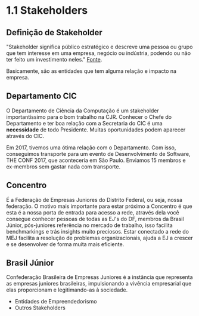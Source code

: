 # 1.1 Stakeholders

## Definição de Stakeholder

"Stakeholder significa público estratégico e descreve uma pessoa ou grupo que tem interesse em uma empresa, negócio ou indústria, podendo ou não ter feito um investimento neles." [Fonte](https://www.significados.com.br/stakeholder/).

Basicamente, são as entidades que tem alguma relação e impacto na empresa.

## Departamento CIC

O Departamento de Ciência da Computação é um stakeholder importantíssimo para o bom trabalho na CJR. Conhecer o Chefe do Departamento e ter boa relação com a Secretaria do CIC é uma **necessidade** de todo Presidente. Muitas oportunidades podem aparecer através do CIC.

Em 2017, tivemos uma ótima relação com o Departamento. Com isso, conseguimos transporte para um evento de Desenvolvimento de Software, THE CONF 2017, que aconteceria em São Paulo. Enviamos 15 membros e ex-membros sem gastar nada com transporte.

## Concentro

É a Federação de Empresas Juniores do Distrito Federal, ou seja, nossa federação. O motivo mais importante para estar próximo a Concentro é que esta é a nossa porta de entrada para acesso a rede, através dela você consegue conhecer pessoas de todas as EJ's do DF, membros da Brasil Júnior, pós-juniores referência no mercado de trabalho, isso facilita benchmarkings e trás insights muito preciosos. Estar conectado a rede do MEJ facilita a resolução de problemas organizacionais, ajuda a EJ a crescer e se desenvolver de forma muita mais eficiente.

## Brasil Júnior

Confederação Brasileira de Empresas Juniores é a instância que representa as empresas juniores brasileiras, impulsionando a vivência empresarial que elas proporcionam e legitimando-as à sociedade.

* Entidades de Empreendedorismo
* Outros Stakeholders

